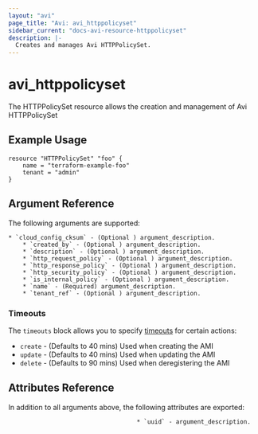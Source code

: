 ```yaml
---
layout: "avi"
page_title: "Avi: avi_httppolicyset"
sidebar_current: "docs-avi-resource-httppolicyset"
description: |-
  Creates and manages Avi HTTPPolicySet.
---
```


# avi_httppolicyset

The HTTPPolicySet resource allows the creation and management of Avi HTTPPolicySet

## Example Usage

```hcl
resource "HTTPPolicySet" "foo" {
    name = "terraform-example-foo"
    tenant = "admin"
}
```

## Argument Reference

The following arguments are supported:

    * `cloud_config_cksum` - (Optional ) argument_description.
        * `created_by` - (Optional ) argument_description.
        * `description` - (Optional ) argument_description.
        * `http_request_policy` - (Optional ) argument_description.
        * `http_response_policy` - (Optional ) argument_description.
        * `http_security_policy` - (Optional ) argument_description.
        * `is_internal_policy` - (Optional ) argument_description.
        * `name` - (Required) argument_description.
        * `tenant_ref` - (Optional ) argument_description.
        
### Timeouts

The `timeouts` block allows you to specify [timeouts](https://www.terraform.io/docs/configuration/resources.html#timeouts) for certain actions:

* `create` - (Defaults to 40 mins) Used when creating the AMI
* `update` - (Defaults to 40 mins) Used when updating the AMI
* `delete` - (Defaults to 90 mins) Used when deregistering the AMI

## Attributes Reference

In addition to all arguments above, the following attributes are exported:

                                        * `uuid` - argument_description.
    
